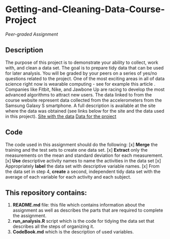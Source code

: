 # Getting-and-Cleaning-Data-Course-Project
*Peer-graded Assignment*

## Description
The purpose of this project is to demonstrate your ability to collect, work with, and clean a data set. The goal is to prepare tidy data that can be used for later analysis. You will be graded by your peers on a series of yes/no questions related to the project. 
One of the most exciting areas in all of data science right now is wearable computing - see for example this article . Companies like Fitbit, Nike, and Jawbone Up are racing to develop the most advanced algorithms to attract new users. The data linked to from the course website represent data collected from the accelerometers from the Samsung Galaxy S smartphone. A full description is available at the site where the data was obtained (see links below for the site and the data used in this project).
[Site with the data](http://archive.ics.uci.edu/ml/datasets/Human+Activity+Recognition+Using+Smartphones)
[Data for the project](https://d396qusza40orc.cloudfront.net/getdata%2Fprojectfiles%2FUCI%20HAR%20Dataset.zip)

## Code
The code used in this assignment should do the following:
[x] **Merge** the training and the test sets to create one data set.
[x] **Extract** only the measurements on the mean and standard deviation for each measurement.
[x] **Use** descriptive activity names to name the activities in the data set
[x] Appropriately **label** the data set with descriptive variable names.
[x] From the data set in step 4, **create** a second, independent tidy data set with the average of each variable for each activity and each subject.

## This repository contains:
1. **README.md** file: this file which contains information about the assignment as well as describes the parts that
    are required to complete the assignment.
2. **run_analysis.R** script which is the code for tidying the data set that describes all the steps of organizing it.
3. **CodeBook.md** which is the description of used variables.
